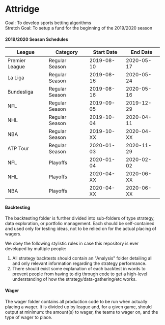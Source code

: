 # Attridge
Goal: To develop sports betting algorithms\
Stretch Goal: To setup a fund for the beginning of the 2019/2020 season

#### 2019/2020 Season Schedules
| League         | Category       | Start Date | End Date   |
| -------------- | ---------------| ---------- | ---------- |
| Premier League | Regular Season | 2019-08-10 | 2020-05-17 |
| La Liga        | Regular Season | 2019-08-16 | 2020-05-24 |
| Bundesliga     | Regular Season | 2019-08-16 | 2020-05-16 |
| NFL            | Regular Season | 2019-09-05 | 2019-12-29 |
| NHL            | Regular Season | 2019-10-04 | 2020-04-11 |
| NBA            | Regular Season | 2019-10-XX | 2020-04-XX |
| ATP Tour       | Regular Season | 2020-01-03 | 2020-11-29 |
| NFL            | Playoffs       | 2020-01-04 | 2020-02-02 |
| NHL            | Playoffs       | 2020-04-XX | 2020-06-XX |
| NBA            | Playoffs       | 2020-04-XX | 2020-06-XX |

#### Backtesting
The backtesting folder is further divided into sub-folders of type strategy,
data exploration, or portfolio management. Each should be self-contained and
used only for testing ideas, not to be relied on for the actual placing of
wagers.

We obey the following stylistic rules in case this repository is ever developed
by multiple people:
 1. All strategy backtests should contain an "Analysis" folder detailing all
 and only relevant information regarding the strategy performance.
 2. There should exist some explanation of each backtest in words to prevent
 people from having to dig through code to get a high-level understanding
 of how the strategy/data-gathering/etc works.

#### Wager
The wager folder contains all production code to be run when actually placing
a wager. It is divided up by league and, for a given game, should output at
minimum: the amount(s) to wager, the teams to wager on, and the type of wager
to place.
